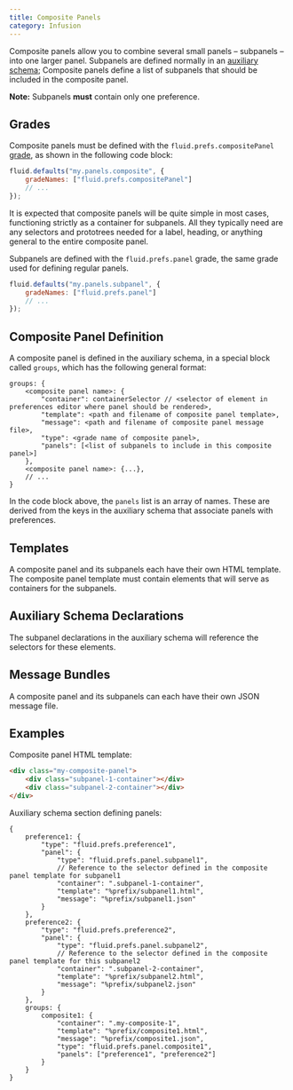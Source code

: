 ```yaml
---
title: Composite Panels
category: Infusion
---
```


Composite panels allow you to combine several small panels – subpanels – into one larger panel. Subpanels are defined
normally in an [auxiliary schema](AuxiliarySchemaForPreferencesFramework.md); Composite panels define a list of
subpanels that should be included in the composite panel.

<div class="infusion-docs-note">
    <strong>Note:</strong> Subpanels <strong>must</strong> contain only one preference.
</div>

## Grades

Composite panels must be defined with the `fluid.prefs.compositePanel` [grade](ComponentGrades.md), as shown in the
following code block:

```javascript
fluid.defaults("my.panels.composite", {
    gradeNames: ["fluid.prefs.compositePanel"]
    // ...
});
```

It is expected that composite panels will be quite simple in most cases, functioning strictly as a container for
subpanels. All they typically need are any selectors and prototrees needed for a label, heading, or anything general to
the entire composite panel.

Subpanels are defined with the `fluid.prefs.panel` grade, the same grade used for defining regular panels.

```javascript
fluid.defaults("my.panels.subpanel", {
    gradeNames: ["fluid.prefs.panel"]
    // ...
});
```

## Composite Panel Definition

A composite panel is defined in the auxiliary schema, in a special block called `groups`, which has the following
general format:

```snippet
groups: {
    <composite panel name>: {
        "container": containerSelector // <selector of element in preferences editor where panel should be rendered>,
        "template": <path and filename of composite panel template>,
        "message": <path and filename of composite panel message file>,
        "type": <grade name of composite panel>,
        "panels": [<list of subpanels to include in this composite panel>]
    },
    <composite panel name>: {...},
    // ...
}
```

In the code block above, the `panels` list is an array of names. These are derived from the keys in the auxiliary schema
that associate panels with preferences.

## Templates

A composite panel and its subpanels each have their own HTML template. The composite panel template must contain
elements that will serve as containers for the subpanels.

## Auxiliary Schema Declarations

The subpanel declarations in the auxiliary schema will reference the selectors for these elements.

## Message Bundles

A composite panel and its subpanels can each have their own JSON message file.

## Examples

Composite panel HTML template:

```html
<div class="my-composite-panel">
    <div class="subpanel-1-container"></div>
    <div class="subpanel-2-container"></div>
</div>
```

Auxiliary schema section defining panels:

```json5
{
    preference1: {
        "type": "fluid.prefs.preference1",
        "panel": {
            "type": "fluid.prefs.panel.subpanel1",
            // Reference to the selector defined in the composite panel template for subpanel1
            "container": ".subpanel-1-container",
            "template": "%prefix/subpanel1.html",
            "message": "%prefix/subpanel1.json"
        }
    },
    preference2: {
        "type": "fluid.prefs.preference2",
        "panel": {
            "type": "fluid.prefs.panel.subpanel2",
            // Reference to the selector defined in the composite panel template for this subpanel2
            "container": ".subpanel-2-container",
            "template": "%prefix/subpanel2.html",
            "message": "%prefix/subpanel2.json"
        }
    },
    groups: {
        composite1: {
            "container": ".my-composite-1",
            "template": "%prefix/composite1.html",
            "message": "%prefix/composite1.json",
            "type": "fluid.prefs.panel.composite1",
            "panels": ["preference1", "preference2"]
        }
    }
}
```
